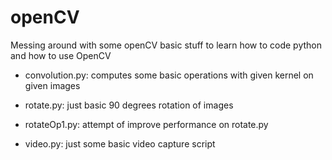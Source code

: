 # openCV
Messing around with some openCV basic stuff to learn how to code python and how to use OpenCV

- convolution.py: computes some basic operations with given kernel on given images

- rotate.py: just basic 90 degrees rotation of images

- rotateOp1.py: attempt of improve performance on rotate.py

- video.py: just some basic video capture script
